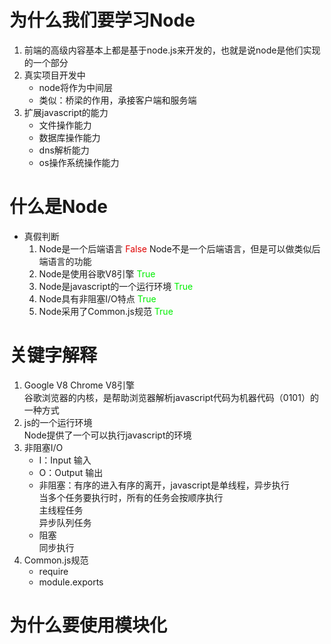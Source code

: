 # 为什么我们要学习Node
1. 前端的高级内容基本上都是基于node.js来开发的，也就是说node是他们实现的一个部分
2. 真实项目开发中
    - node将作为中间层
    - 类似：桥梁的作用，承接客户端和服务端
3. 扩展javascript的能力
    - 文件操作能力
    - 数据库操作能力
    - dns解析能力
    - os操作系统操作能力
# 什么是Node
- 真假判断
    1. Node是一个后端语言  <font color="#error">False</font>
        Node不是一个后端语言，但是可以做类似后端语言的功能
    2. Node是使用谷歌V8引擎  <font color="#green">True</font>
    3. Node是javascript的一个运行环境  <font color="#green">True</font>
    4. Node具有非阻塞I/O特点  <font color="#green">True</font>
    5. Node采用了Common.js规范  <font color="#green">True</font>
# 关键字解释
1. Google V8 Chrome V8引擎  
    谷歌浏览器的内核，是帮助浏览器解析javascript代码为机器代码（0101）的一种方式
2. js的一个运行环境  
    Node提供了一个可以执行javascript的环境
3. 非阻塞I/O  
    - I：Input   输入  
    - O：Output  输出
    - 非阻塞：有序的进入有序的离开，javascript是单线程，异步执行  
        当多个任务要执行时，所有的任务会按顺序执行  
        主线程任务  
        异步队列任务
    - 阻塞  
        同步执行
4. Common.js规范
     - require
     - module.exports
# 为什么要使用模块化